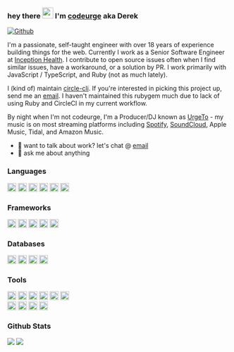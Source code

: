 ### hey there <img src="https://media.giphy.com/media/hvRJCLFzcasrR4ia7z/giphy.gif" width="25px"> I'm [codeurge](https://codeurge.com) aka Derek

[![Github](https://img.shields.io/github/followers/codeurge?label=Follow&style=social)](https://github.com/codeurge)


I'm a passionate, self-taught engineer with over 18 years of experience building things for the web. Currently I work as a Senior Software Engineer at [Inception Health](https://inceptionhealth.com). I contribute to open source issues often when I find similar issues, have a workaround, or a solution by PR. I work primarily with JavaScript / TypeScript, and Ruby (not as much lately).

I (kind of) maintain [circle-cli](https://github.com/circle-cli/circle-cli). If you're interested in picking this project up, send me an [email](mailto:derek@codeurge.com). I haven't maintained this rubygem much due to lack of using Ruby and CircleCI in my current workflow.

By night when I'm not codeurge, I'm a Producer/DJ known as [UrgeTo](https://urge.to) - my music is on most streaming platforms including [Spotify](https://open.spotify.com/artist/3poCrXZxqq5WwKTTdQKcj9), [SoundCloud](https://soundcloud.com/urgetomusic), Apple Music, Tidal, and Amazon Music.
  
- 💼 want to talk about work? let's chat @ [email](mailto:derek@codeurge.com)
- 💬 ask me about anything

### Languages
<div>
  <img height=20 src="https://img.shields.io/badge/javascript-%23323330.svg?style=for-the-badge&logo=javascript&logoColor=%23F7DF1E" />
  <img height=20 src="https://img.shields.io/badge/typescript-%23007ACC.svg?style=for-the-badge&logo=typescript&logoColor=white" />
  <img height=20 src="https://img.shields.io/badge/python-3670A0?style=for-the-badge&logo=python&logoColor=ffdd54"/>
  <img height=20 src="https://img.shields.io/badge/r-%23276DC3.svg?style=for-the-badge&logo=r&logoColor=white" />
  <img height=20 src="https://img.shields.io/badge/ruby-%23CC342D.svg?style=for-the-badge&logo=ruby&logoColor=white" />
  <img height=20 src="https://img.shields.io/badge/-GraphQL-E10098?style=for-the-badge&logo=graphql&logoColor=white" />
</div>

### Frameworks
<div>
  <img height=20 src="https://img.shields.io/badge/react-%2320232a.svg?style=for-the-badge&logo=react&logoColor=%2361DAFB" />
  <img height=20 src="https://img.shields.io/badge/next.js-%23000000.svg?style=for-the-badge&logo=next.js&logoColor=white" />
  <img height=20 src="https://img.shields.io/badge/cypress-%23E5E5E5?style=for-the-badge&logo=cypress&logoColor=058a5e" />
  <img height=20 src="https://img.shields.io/badge/jest-%23C21325?style=for-the-badge&logo=jest&logoColor=white" />
  <img height=20 src="https://img.shields.io/badge/rails-%23D30001?style=for-the-badge&logo=rubyonrails&logoColor=white" />
</div>

### Databases
<div>
  <img height=20 src="https://img.shields.io/badge/postgres-%234169e1.svg?style=for-the-badge&logo=postgresql&logoColor=white" />
  <img height=20 src="https://img.shields.io/badge/mysql-%234479a1.svg?style=for-the-badge&logo=mysql&logoColor=white" />
  <img height=20 src="https://img.shields.io/badge/MongoDB-%2347a248.svg?style=for-the-badge&logo=mongodb&logoColor=white" />
  <img height=20 src="https://img.shields.io/badge/sqlite-%23003b57.svg?style=for-the-badge&logo=sqlite&logoColor=white" />
</div>

### Tools
<div>
  <img height=20 src="https://img.shields.io/badge/git-%23F05033.svg?style=for-the-badge&logo=git&logoColor=white" />
  <img height=20 src="https://img.shields.io/badge/AWS-%23FF9900.svg?style=for-the-badge&logo=amazon-aws&logoColor=white" />
  <img height=20 src="https://img.shields.io/badge/docker-%230db7ed.svg?style=for-the-badge&logo=docker&logoColor=white" />
  <img height=20 src="https://img.shields.io/badge/circle%20ci-%23161616.svg?style=for-the-badge&logo=circleci&logoColor=white" />
  <img height=20 src="https://img.shields.io/badge/github%20actions-%232671E5.svg?style=for-the-badge&logo=githubactions&logoColor=white" />
  <img height=20 src="https://img.shields.io/badge/sentry-%23362D59.svg?&style=for-the-badge&logo=sentry&logoColor=white" />
</div>

<div>
  <img height=20 src="https://img.shields.io/badge/vercel-%23000000.svg?style=for-the-badge&logo=vercel&logoColor=white" />
  <img height=20 src="https://img.shields.io/badge/azure-%230072C6.svg?style=for-the-badge&logo=microsoftazure&logoColor=white" />
  <img height=20 src="https://img.shields.io/badge/jira-%230A0FFF.svg?style=for-the-badge&logo=jira&logoColor=white" />
  <img height=20 src="https://img.shields.io/badge/Trello-%23026AA7.svg?style=for-the-badge&logo=Trello&logoColor=white" />
</div>

### Github Stats
<div>
  <img src="https://github-readme-stats.vercel.app/api?username=codeurge&count_private=true&show_icons=true&theme=synthwave" />
  <img src="https://github-readme-stats.vercel.app/api/top-langs/?username=codeurge&hide=php&theme=synthwave" />
</div>